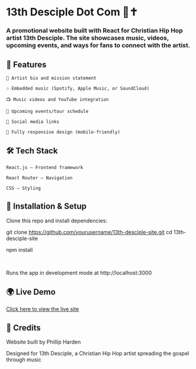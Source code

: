 

# 13th Desciple Dot Com 🎵✝️

### A promotional website built with React for Christian Hip Hop artist 13th Desciple. The site showcases music, videos, upcoming events, and ways for fans to connect with the artist.

## 🚀 Features

	🎤 Artist bio and mission statement
		
	🎶 Embedded music (Spotify, Apple Music, or SoundCloud)
		
	📺 Music videos and YouTube integration
		
	📅 Upcoming events/tour schedule
		
	📲 Social media links
		
	📱 Fully responsive design (mobile-friendly)

## 🛠️ Tech Stack

	React.js – Frontend framework
	
	React Router – Navigation
	
	CSS – Styling

## 📂 Installation & Setup

Clone this repo and install dependencies:

git clone https://github.com/yourusername/13th-desciple-site.git
cd 13th-desciple-site

npm install

<br/> 

Runs the app in development mode at http://localhost:3000

## 🌍 Live Demo

[Click here to view the live site](https://13thdesciple.com/)

## 🙌 Credits

Website built by Phillip Harden

Designed for 13th Desciple, a Christian Hip Hop artist spreading the gospel through music